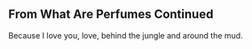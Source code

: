 From What Are Perfumes Continued
--------------------------------
Because I love you, love, behind the jungle and around the mud.  
